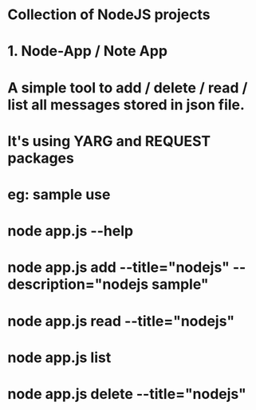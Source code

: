 # Collection of NodeJS projects
#   1. Node-App / Note App
#       A simple tool to add / delete / read / list all messages stored in json file.
#       It's using YARG and REQUEST packages
   
#           eg: sample use
#               node app.js --help
#               node app.js add --title="nodejs" --description="nodejs sample"
#               node app.js read --title="nodejs" 
#               node app.js list 
#               node app.js delete --title="nodejs"


